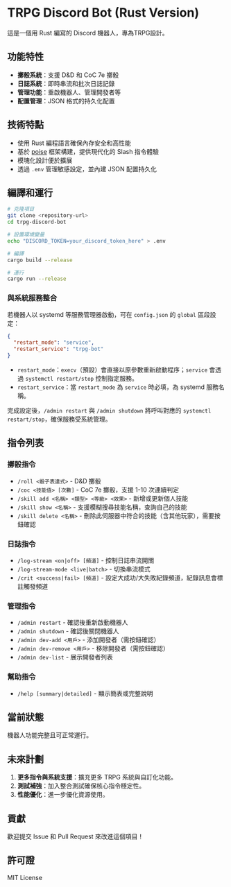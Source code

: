 # TRPG Discord Bot (Rust Version)

這是一個用 Rust 編寫的 Discord 機器人，專為TRPG設計。

## 功能特性

- **擲骰系統**：支援 D&D 和 CoC 7e 擲骰
- **日誌系統**：即時串流和批次日誌記錄
- **管理功能**：重啟機器人、管理開發者等
- **配置管理**：JSON 格式的持久化配置

## 技術特點

- 使用 Rust 編程語言確保內存安全和高性能
- 基於 [poise](https://github.com/serenity-rs/poise) 框架構建，提供現代化的 Slash 指令體驗
- 模塊化設計便於擴展
- 透過 `.env` 管理敏感設定，並內建 JSON 配置持久化

## 編譯和運行

```bash
# 克隆項目
git clone <repository-url>
cd trpg-discord-bot

# 設置環境變量
echo "DISCORD_TOKEN=your_discord_token_here" > .env

# 編譯
cargo build --release

# 運行
cargo run --release
```

### 與系統服務整合

若機器人以 systemd 等服務管理器啟動，可在 `config.json` 的 `global` 區段設定：

```json
{
  "restart_mode": "service",
  "restart_service": "trpg-bot"
}
```

- `restart_mode`：`execv`（預設）會直接以原參數重新啟動程序；`service` 會透過 `systemctl restart/stop` 控制指定服務。
- `restart_service`：當 `restart_mode` 為 `service` 時必填，為 systemd 服務名稱。

完成設定後，`/admin restart` 與 `/admin shutdown` 將呼叫對應的 `systemctl restart/stop`，確保服務受系統管理。

## 指令列表

### 擲骰指令

- `/roll <骰子表達式>` - D&D 擲骰
- `/coc <技能值> [次數]` - CoC 7e 擲骰，支援 1-10 次連續判定
- `/skill add <名稱> <類型> <等級> <效果>` - 新增或更新個人技能
- `/skill show <名稱>` - 支援模糊搜尋技能名稱，查詢自己的技能
- `/skill delete <名稱>` - 刪除此伺服器中符合的技能（含其他玩家），需要按鈕確認

### 日誌指令

- `/log-stream <on|off> [頻道]` - 控制日誌串流開關
- `/log-stream-mode <live|batch>` - 切換串流模式
- `/crit <success|fail> [頻道]` - 設定大成功/大失敗紀錄頻道，紀錄訊息會標註觸發頻道

### 管理指令

- `/admin restart` - 確認後重新啟動機器人
- `/admin shutdown` - 確認後關閉機器人
- `/admin dev-add <用戶>` - 添加開發者（需按鈕確認）
- `/admin dev-remove <用戶>` - 移除開發者（需按鈕確認）
- `/admin dev-list` - 展示開發者列表

### 幫助指令

- `/help [summary|detailed]` - 顯示簡表或完整說明

## 當前狀態

機器人功能完整且可正常運行。

## 未來計劃

1. **更多指令與系統支援**：擴充更多 TRPG 系統與自訂化功能。
2. **測試補強**：加入整合測試確保核心指令穩定性。
3. **性能優化**：進一步優化資源使用。

## 貢獻

歡迎提交 Issue 和 Pull Request 來改進這個項目！

## 許可證

MIT License
